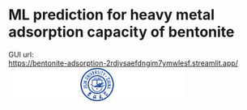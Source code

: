 # ML prediction for heavy metal adsorption capacity of bentonite

GUI url:  
https://bentonite-adsorption-2rdjvsaefdngim7ymwlesf.streamlit.app/    
<img src="https://github.com/RRRRRAVENNNNN/bentonite-adsorption/blob/main/JLU.png" width="350px">
